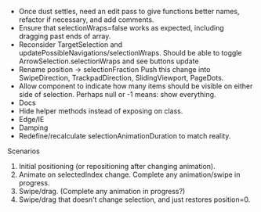 * Once dust settles, need an edit pass to give functions better names, refactor
  if necessary, and add comments.
* Ensure that selectionWraps=false works as expected, including dragging past
  ends of array.
* Reconsider TargetSelection and updatePossibleNavigations/selectionWraps.
  Should be able to toggle ArrowSelection.selectionWraps and see buttons update
* Rename position -> selectionFraction
  Push this change into SwipeDirection, TrackpadDirection, SlidingViewport,
  PageDots.
* Allow component to indicate how many items should be visible on either side of
  selection. Perhaps null or -1 means: show everything.
* Docs
* Hide helper methods instead of exposing on class.
* Edge/IE
* Damping
* Redefine/recalculate selectionAnimationDuration to match reality.


Scenarios
1. Initial positioning (or repositioning after changing animation).
2. Animate on selectedIndex change. Complete any animation/swipe in progress.
3. Swipe/drag. (Complete any animation in progress?)
4. Swipe/drag that doesn't change selection, and just restores position=0.
